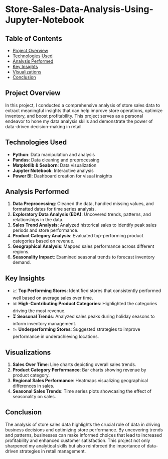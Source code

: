 # Store-Sales-Data-Analysis-Using-Jupyter-Notebook

## Table of Contents
- [Project Overview](#project-overview)
- [Technologies Used](#technologies-used)
- [Analysis Performed](#analysis-performed)
- [Key Insights](#key-insights)
- [Visualizations](#visualizations)
- [Conclusion](#conclusion)

## Project Overview
In this project, I conducted a comprehensive analysis of store sales data to extract meaningful insights that can help improve store operations, optimize inventory, and boost profitability. This project serves as a personal endeavor to hone my data analysis skills and demonstrate the power of data-driven decision-making in retail.

## Technologies Used
- **Python**: Data manipulation and analysis
- **Pandas**: Data cleaning and preprocessing
- **Matplotlib & Seaborn**: Data visualization
- **Jupyter Notebook**: Interactive analysis
- **Power BI**: Dashboard creation for visual insights

## Analysis Performed
1. **Data Preprocessing**: Cleaned the data, handled missing values, and formatted dates for time series analysis.
2. **Exploratory Data Analysis (EDA)**: Uncovered trends, patterns, and relationships in the data.
3. **Sales Trend Analysis**: Analyzed historical sales to identify peak sales periods and store performance.
4. **Product Category Analysis**: Evaluated top-performing product categories based on revenue.
5. **Geographical Analysis**: Mapped sales performance across different regions.
6. **Seasonality Impact**: Examined seasonal trends to forecast inventory demand.

## Key Insights
- 📈 **Top Performing Stores**: Identified stores that consistently performed well based on average sales over time.
- 📊 **High-Contributing Product Categories**: Highlighted the categories driving the most revenue.
- ⏳ **Seasonal Trends**: Analyzed sales peaks during holiday seasons to inform inventory management.
- 📉 **Underperforming Stores**: Suggested strategies to improve performance in underachieving locations.

## Visualizations
1. **Sales Over Time**: Line charts depicting overall sales trends.
2. **Product Category Performance**: Bar charts showing revenue by product category.
3. **Regional Sales Performance**: Heatmaps visualizing geographical differences in sales.
4. **Seasonal Sales Trends**: Time series plots showcasing the effect of seasonality on sales.

## Conclusion
The analysis of store sales data highlights the crucial role of data in driving business decisions and optimizing store performance. By uncovering trends and patterns, businesses can make informed choices that lead to increased profitability and enhanced customer satisfaction. This project not only sharpened my analytical skills but also reinforced the importance of data-driven strategies in retail management.
